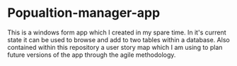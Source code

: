 # Popualtion-manager-app
This is a windows form app which I created in my spare time.
In it's current state it can be used to browse and add to two tables within a database.
Also contained within this repository a user story map which I am using to plan future versions of the app through the agile methodology.
